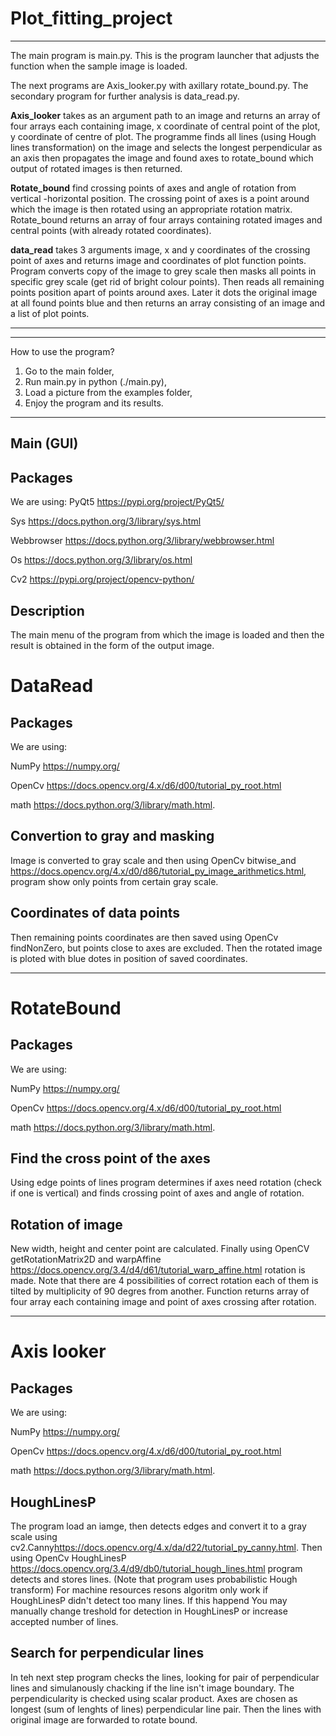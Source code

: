 # Plot_fitting_project

************************************************
The main program is main.py. This is the program launcher that adjusts the function when the sample image is loaded.

The next programs are Axis_looker.py with axillary rotate_bound.py. The secondary
program for further analysis is data_read.py.

**Axis_looker** takes as an argument path to an image and returns an array
of four arrays each containing image, x coordinate of central point of
the plot, y coordinate of centre of plot. The programme finds all lines
(using Hough lines transformation) on the image and selects
the longest perpendicular as an axis then propagates the image and found axes to
rotate_bound which output of rotated images is then returned.

**Rotate_bound** find crossing points of axes and angle of rotation from vertical
-horizontal position. The crossing point of axes is a point around which the image
is then rotated using an appropriate rotation matrix. Rotate_bound returns
an array of four arrays containing rotated images and central points
(with already rotated coordinates).

**data_read** takes 3 arguments image, x and y coordinates of the crossing point
of axes and returns image and coordinates of plot function points. Program converts copy of the image to grey scale then masks all points
in specific grey scale (get rid of bright colour points). Then reads all
remaining points position apart of points around axes. Later it dots
the original image at all found points blue and then returns an array consisting
of an image and a list of plot points.
*****************************************************************
-----------------------------------------------------------------
How to use the program?

1. Go to the main folder,
2. Run main.py in python (./main.py),
3. Load a picture from the examples folder,
4. Enjoy the program and its results.

----------------------------------------------------------------
Main (GUI)
----------

Packages
--------
We are using: 
PyQt5 <https://pypi.org/project/PyQt5/>

Sys <https://docs.python.org/3/library/sys.html>

Webbrowser <https://docs.python.org/3/library/webbrowser.html>

Os <https://docs.python.org/3/library/os.html>

Cv2 <https://pypi.org/project/opencv-python/>

Description
-----------
The main menu of the program from which the image is loaded and then the result is obtained in the form of the output image.

DataRead
=========


Packages
--------
We are using:

NumPy <https://numpy.org/>

OpenCv <https://docs.opencv.org/4.x/d6/d00/tutorial_py_root.html>

math <https://docs.python.org/3/library/math.html>.

Convertion to gray and masking
------------------------
Image is converted to gray scale and then using OpenCv bitwise_and <https://docs.opencv.org/4.x/d0/d86/tutorial_py_image_arithmetics.html>,
program show only points from certain gray scale.


Coordinates of data points
--------------------------
Then remaining points coordinates are then saved using OpenCv findNonZero, but points
close to axes are excluded.
Then the rotated image is ploted with blue dotes in position of saved coordinates.
************************************************
RotateBound
==========


Packages
--------
We are using:

NumPy <https://numpy.org/>

OpenCv <https://docs.opencv.org/4.x/d6/d00/tutorial_py_root.html>

math <https://docs.python.org/3/library/math.html>.

Find the cross point of the axes
------------------------
Using edge points of lines program determines if axes need rotation (check if one is vertical)
 and finds crossing point of axes and angle of rotation.


Rotation of image
-----------------
New width, height and center point are calculated. Finally using OpenCV
getRotationMatrix2D  and warpAffine <https://docs.opencv.org/3.4/d4/d61/tutorial_warp_affine.html>
rotation is made. Note that there are 4 possibilities of correct rotation each of them
is tilted by multiplicity of 90 degres from another. Function returns array of four array
each containing image and point of axes crossing after rotation.

********************************************************************
Axis looker
==========


Packages
--------
We are using:

NumPy <https://numpy.org/>

OpenCv <https://docs.opencv.org/4.x/d6/d00/tutorial_py_root.html>

math <https://docs.python.org/3/library/math.html>.

HoughLinesP
-----------
The program load an iamge, then detects edges and convert it to a gray scale
using cv2.Canny<https://docs.opencv.org/4.x/da/d22/tutorial_py_canny.html>.
Then using OpenCv HoughLinesP <https://docs.opencv.org/3.4/d9/db0/tutorial_hough_lines.html>
program detects and stores lines. (Note that program uses probabilistic Hough transform)
For machine resources resons algoritm only work if HoughLinesP didn't detect
too many lines. If this happend You may manually change treshold for detection
in HoughLinesP or increase accepted number of lines.

Search for perpendicular lines
------------------------------
In teh next step program checks the lines, looking for pair of perpendicular
lines and simulanously chacking if the line isn't image boundary. The perpendicularity is
checked using scalar product. Axes are chosen as longest (sum of lenghts of lines)
perpendicular line pair. Then the lines with original image are forwarded to rotate bound.

